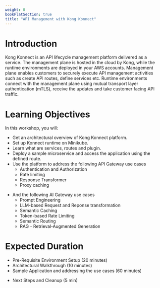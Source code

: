 ```yaml
---
weight: 0
bookFlatSection: true
title: "API Management with Kong Konnect"
---
```


# Introduction

Kong Konnect is an API lifecycle management platform delivered as a service. The management plane is hosted in the cloud by Kong, while the runtime environments are deployed in your AWS accounts. Management plane enables customers to securely execute API management activities such as create API routes, define services etc. Runtime environments connect with the management plane using mutual transport layer authentication (mTLS), receive the updates and take customer facing API traffic.

# Learning Objectives

In this workshop, you will:

* Get an architectural overview of Kong Konnect platform.
* Set up Konnect runtime on Minikube.
* Learn what are services, routes and plugin.
* Deploy a sample microservice and access the application using the defined route.
* Use the platform to address the following API Gateway use cases
    * Authentication and Authorization
    * Rate limiting
    * Response Transformer
    <!-- * Invoke AWS Lambda -->
    * Proxy caching
<!-- * Learn how to do observability -->

* And the following AI Gateway use cases
    * Prompt Engineering
    * LLM-based Request and Reponse transformation
    * Semantic Caching
    * Token-based Rate Limiting
    * Semantic Routing
    * RAG - Retrieval-Augmented Generation

# Expected Duration

* Pre-Requisite Environment Setup (20 minutes)
* Architectural Walkthrough (10 minutes)
* Sample Application and addressing the use cases (60 minutes)
<!-- * Observability (20 minutes) -->
* Next Steps and Cleanup (5 min)


